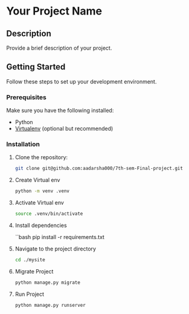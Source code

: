 # Your Project Name

## Description

Provide a brief description of your project.

## Getting Started

Follow these steps to set up your development environment.

### Prerequisites

Make sure you have the following installed:

- Python
- [Virtualenv](https://virtualenv.pypa.io/) (optional but recommended)

### Installation

1. Clone the repository:

   ```bash
   git clone git@github.com:aadarsha000/7th-sem-Final-project.git
   
2. Create Virtual env
   
   ```bash
   python -m venv .venv

3. Activate Virtual env
   
   ```bash
   source .venv/bin/activate

4. Install dependencies

   ``bash
   pip install -r requirements.txt

5. Navigate to the project directory

   ```bash
   cd ./mysite

6. Migrate Project

   ```bash
   python manage.py migrate

7. Run Project

   ```bash
   python manage.py runserver
